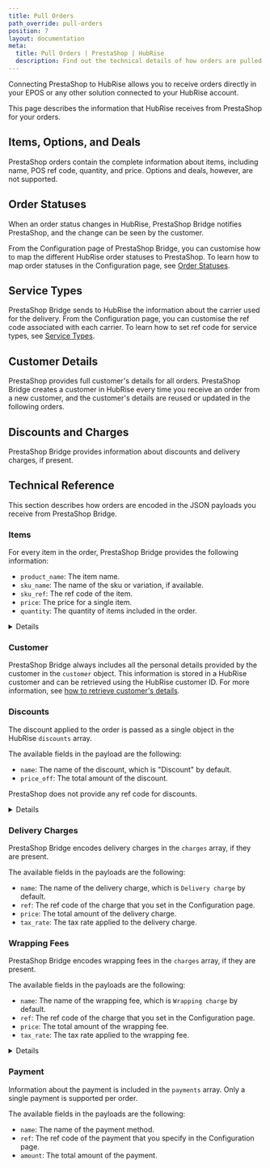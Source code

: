```yaml
---
title: Pull Orders
path_override: pull-orders
position: 7
layout: documentation
meta:
  title: Pull Orders | PrestaShop | HubRise
  description: Find out the technical details of how orders are pulled from PrestaShop into HubRise, which fields are passed and which are not.
---
```


Connecting PrestaShop to HubRise allows you to receive orders directly in your EPOS or any other solution connected to your HubRise account.

This page describes the information that HubRise receives from PrestaShop for your orders.

## Items, Options, and Deals

PrestaShop orders contain the complete information about items, including name, POS ref code, quantity, and price. Options and deals, however, are not supported.

## Order Statuses

When an order status changes in HubRise, PrestaShop Bridge notifies PrestaShop, and the change can be seen by the customer.

From the Configuration page of PrestaShop Bridge, you can customise how to map the different HubRise order statuses to PrestaShop. To learn how to map order statuses in the Configuration page, see [Order Statuses](/apps/prestashop/configuration#order-statuses).

## Service Types

PrestaShop Bridge sends to HubRise the information about the carrier used for the delivery. From the Configuration page, you can customise the ref code associated with each carrier. To learn how to set ref code for service types, see [Service Types](/apps/prestashop/configuration#service-types).

## Customer Details

PrestaShop provides full customer's details for all orders. PrestaShop Bridge creates a customer in HubRise every time you receive an order from a new customer, and the customer's details are reused or updated in the following orders.

## Discounts and Charges

PrestaShop Bridge provides information about discounts and delivery charges, if present.

## Technical Reference

This section describes how orders are encoded in the JSON payloads you receive from PrestaShop Bridge.

### Items

For every item in the order, PrestaShop Bridge provides the following information:

- `product_name`: The item name.
- `sku_name`: The name of the sku or variation, if available.
- `sku_ref`: The ref code of the item.
- `price`: The price for a single item.
- `quantity`: The quantity of items included in the order.

<details>

Below is a sample payload containing a single item.

```json
"items": [
  {
    "product_name": "Eiernoedels",
    "sku_ref": "1",
    "price": "4.50 EUR",
    "quantity": "1",
  }
]
```

</details>

### Customer

PrestaShop Bridge always includes all the personal details provided by the customer in the `customer` object. This information is stored in a HubRise customer and can be retrieved using the HubRise customer ID. For more information, see [how to retrieve customer's details](/developers/api/customers#retrieve-customer).

### Discounts

The discount applied to the order is passed as a single object in the HubRise `discounts` array.

The available fields in the payload are the following:

- `name`: The name of the discount, which is "Discount" by default.
- `price_off`: The total amount of the discount.

PrestaShop does not provide any ref code for discounts.

<details>

Below is a sample payload for discounts.

```json
"discounts": [
  {
    "name": "Discount",
    "price_off": "0.50 EUR"
  }
]
```

</details>

### Delivery Charges

PrestaShop Bridge encodes delivery charges in the `charges` array, if they are present.

The available fields in the payloads are the following:

- `name`: The name of the delivery charge, which is `Delivery charge` by default.
- `ref`: The ref code of the charge that you set in the Configuration page.
- `price`: The total amount of the delivery charge.
- `tax_rate`: The tax rate applied to the delivery charge.

### Wrapping Fees

PrestaShop Bridge encodes wrapping fees in the `charges` array, if they are present.

The available fields in the payloads are the following:

- `name`: The name of the wrapping fee, which is `Wrapping charge` by default.
- `ref`: The ref code of the charge that you set in the Configuration page.
- `price`: The total amount of the wrapping fee.
- `tax_rate`: The tax rate applied to the wrapping fee.

<details>

Below is a sample payload for charges.

```json
"charges": [
  {
    "name": "Delivery charge",
    "price": "1.50 EUR",
    "ref": "DELCH",
    "tax_rate": 4
  },
  {
    "name": "Wrapping charge",
    "price": "0.50 EUR",
    "ref": "WRAPCH",
    "tax_rate": 4
  }
]
```

</details>

### Payment

Information about the payment is included in the `payments` array. Only a single payment is supported per order.

The available fields in the payloads are the following:

- `name`: The name of the payment method.
- `ref`: The ref code of the payment that you specify in the Configuration page.
- `amount`: The total amount of the payment.
